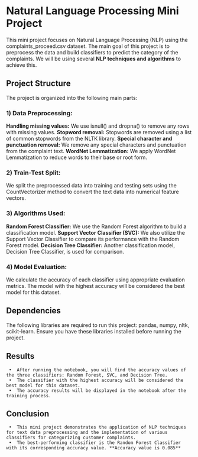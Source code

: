 # **Natural Language Processing Mini Project**

This mini project focuses on Natural Language Processing (NLP) using the complaints_proceed.csv dataset. The main goal of this project is to preprocess the data and build classifiers to predict the category of the complaints. We will be using several **NLP techniques and algorithms**  to achieve this.

## Project Structure

The project is organized into the following main parts:

### 1) Data Preprocessing:

**Handling missing values:** We use isnull() and dropna() to remove any rows with missing values.
**Stopword removal:** Stopwords are removed using a list of common stopwords from the NLTK library.
**Special character and punctuation removal:** We remove any special characters and punctuation from the complaint text.
**WordNet Lemmatization:** We apply WordNet Lemmatization to reduce words to their base or root form.

### 2) Train-Test Split:

We split the preprocessed data into training and testing sets using the CountVectorizer method to convert the text data into numerical feature vectors.

### 3) Algorithms Used:

**Random Forest Classifier:** We use the Random Forest algorithm to build a classification model.
**Support Vector Classifier (SVC):** We also utilize the Support Vector Classifier to compare its performance with the Random Forest model.
**Decision Tree Classifier:** Another classification model, Decision Tree Classifier, is used for comparison.

### 4) Model Evaluation:

We calculate the accuracy of each classifier using appropriate evaluation metrics.
The model with the highest accuracy will be considered the best model for this dataset.

## Dependencies

The following libraries are required to run this project:
pandas, numpy, nltk, scikit-learn.
Ensure you have these libraries installed before running the project.

## Results
     
     •  After running the notebook, you will find the accuracy values of the three classifiers: Random Forest, SVC, and Decision Tree. 
     •  The classifier with the highest accuracy will be considered the best model for this dataset. 
     •  The accuracy results will be displayed in the notebook after the training process.

## Conclusion

     •  This mini project demonstrates the application of NLP techniques for text data preprocessing and the implementation of various classifiers for categorizing customer complaints. 
     •  The best-performing classifier is the Random Forest Classifier with its corresponding accuracy value. **Accuracy value is 0.085**
